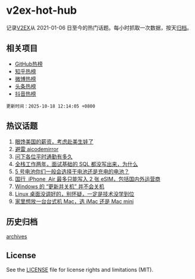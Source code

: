 # v2ex-hot-hub

 记录[V2EX](https://www.v2ex.com/)从 2021-01-06 日至今的热门话题。每小时抓取一次数据，按天[归档](archives)。
 
 ## 相关项目

- [GitHub热榜](https://github.com/lonnyzhang423/github-hot-hub)
- [知乎热榜](https://github.com/lonnyzhang423/zhihu-hot-hub)
- [微博热榜](https://github.com/lonnyzhang423/weibo-hot-hub)
- [头条热榜](https://github.com/lonnyzhang423/toutiao-hot-hub)
- [抖音热榜](https://github.com/lonnyzhang423/douyin-hot-hub)


 `更新时间：2025-10-18 12:14:05 +0800`

## 热议话题

1. [眼馋美国的薪资，考虑赴美生娃了](https://www.v2ex.com/t/1166423)
1. [避雷 aicodemirror](https://www.v2ex.com/t/1166447)
1. [问下各位平时通勤有多久](https://www.v2ex.com/t/1166410)
1. [全栈工作两年，面试基础的 SQL 都没写出来，为什么](https://www.v2ex.com/t/1166399)
1. [5 号电池你们一般会选择干电池还是充电的电池？](https://www.v2ex.com/t/1166418)
1. [国行  iPhone  Air 最多只能写入 2 张 eSIM，包括国内外运营商](https://www.v2ex.com/t/1166391)
1. [Windows 的 “更新并关机” 并不会关机](https://www.v2ex.com/t/1166429)
1. [Linux 桌面没调好的，别怀疑，一定是技术没学到位](https://www.v2ex.com/t/1166535)
1. [家里想放一台台式机 Mac，选 iMac 还是 Mac mini](https://www.v2ex.com/t/1166409)

## 历史归档

[archives](archives)

## License

See the [LICENSE](LICENSE) file for license rights and limitations (MIT).
